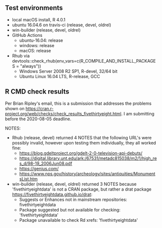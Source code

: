 ## Test environments

* local macOS install, R 4.0.1
* ubuntu 16.04.6 on travis-ci (release, devel, oldrel)
* win-builder (release, devel, oldrel)
* GitHub Actions
    + ubuntu-16.04: release
    + windows: release
    + macOS: release
* Rhub via devtools::check_rhub(env_vars=c(R_COMPILE_AND_INSTALL_PACKAGES = "always"))
    + Windows Server 2008 R2 SP1, R-devel, 32/64 bit
    + Ubuntu Linux 16.04 LTS, R-release, GCC


## R CMD check results

Per Brian Ripley's email, this is a submission that addresses the problems shown
on https://cran.r-project.org/web/checks/check_results_fivethirtyeight.html. I
am submitting before the 2020-08-05 deadline.

NOTES:

* Rhub (release, devel) returned 4 NOTES that the following URL's were
possibly invalid, however upon testing them individually, they all worked fine:
    + https://blog.gdeltproject.org/gdelt-2-0-television-api-debuts/
    + https://digital.library.unt.edu/ark:/67531/metadc815038/m2/1/high_res_d/98-19_2006Jun08.pdf
    + https://genius.com/
    + https://www.nps.gov/history/archeology/sites/antiquities/MonumentsList.htm
* win-builder (release, devel, oldrel) returned 3 NOTES because
'fivethirtyeightdata' is not a CRAN package, but rather a drat package
https://fivethirtyeightdata.github.io/drat:
    + Suggests or Enhances not in mainstream repositories: fivethirtyeightdata
    + Package suggested but not available for checking: 'fivethirtyeightdata'
    + Package unavailable to check Rd xrefs: 'fivethirtyeightdata'



